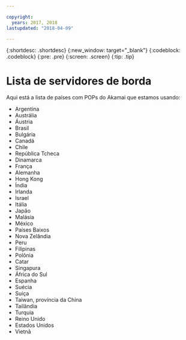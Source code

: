 ```yaml
---

copyright:
  years: 2017, 2018
lastupdated: "2018-04-09"

---
```


{:shortdesc: .shortdesc}
{:new_window: target="_blank"}
{:codeblock: .codeblock}
{:pre: .pre}
{:screen: .screen}
{:tip: .tip}

# Lista de servidores de borda

Aqui está a lista de países com POPs do Akamai que estamos usando:
 
* Argentina
* Austrália
* Áustria
* Brasil
* Bulgária
* Canadá
* Chile
* República Tcheca
* Dinamarca
* França
* Alemanha
* Hong Kong 
* Índia
* Irlanda
* Israel
* Itália
* Japão
* Malásia
* México
* Países Baixos
* Nova Zelândia
* Peru
* Filipinas
* Polônia
* Catar
* Singapura
* África do Sul
* Espanha
* Suécia
* Suíça
* Taiwan, província da China
* Tailândia
* Turquia
* Reino Unido
* Estados Unidos
* Vietnã
